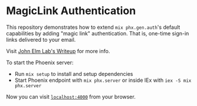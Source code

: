 # MagicLink Authentication

This repository demonstrates how to extend `mix phx.gen.auth`'s default capabilities by adding "magic link" authentication. That is, one-time sign-in links delivered to your email.

Visit [John Elm Lab's Writeup](https://johnelmlabs.com/posts/magic-link-auth/) for more info.

To start the Phoenix server:

  * Run `mix setup` to install and setup dependencies
  * Start Phoenix endpoint with `mix phx.server` or inside IEx with `iex -S mix phx.server`

Now you can visit [`localhost:4000`](http://localhost:4000) from your browser.
